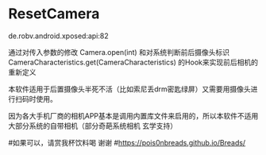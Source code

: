 # ResetCamera
de.robv.android.xposed:api:82

通过对传入参数的修改 Camera.open(int) 和对系统判断前后摄像头标识 CameraCharacteristics.get(CameraCharacteristics) 的Hook来实现前后相机的重新定义

本软件适用于后置摄像头半死不活（比如索尼丢drm密匙绿屏）又需要用摄像头进行扫码时使用。

因为各大手机厂商的相机APP基本是调用内置库文件来启用的，所以本软件不适用大部分系统的自带相机（部分奇葩系统相机 玄学支持）

#如果可以，请赏我杯饮料喝 谢谢 #https://pois0nbreads.github.io/Breads/
